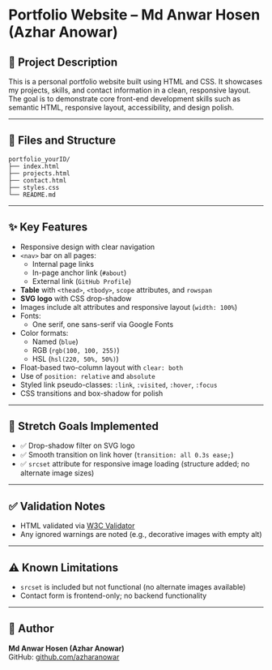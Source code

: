 # Portfolio Website – Md Anwar Hosen (Azhar Anowar)

## 📄 Project Description

This is a personal portfolio website built using HTML and CSS. It showcases my projects, skills, and contact information in a clean, responsive layout. The goal is to demonstrate core front-end development skills such as semantic HTML, responsive layout, accessibility, and design polish.

---

## 📁 Files and Structure

```
portfolio_yourID/
├── index.html
├── projects.html
├── contact.html
├── styles.css
└── README.md
```

---

## ✨ Key Features

- Responsive design with clear navigation
- `<nav>` bar on all pages:
  - Internal page links
  - In-page anchor link (`#about`)
  - External link (`GitHub Profile`)
- **Table** with `<thead>`, `<tbody>`, `scope` attributes, and `rowspan`
- **SVG logo** with CSS drop-shadow
- Images include alt attributes and responsive layout (`width: 100%`)
- Fonts:
  - One serif, one sans-serif via Google Fonts
- Color formats:
  - Named (`blue`)
  - RGB (`rgb(100, 100, 255)`)
  - HSL (`hsl(220, 50%, 50%)`)
- Float-based two-column layout with `clear: both`
- Use of `position: relative` and `absolute`
- Styled link pseudo-classes: `:link`, `:visited`, `:hover`, `:focus`
- CSS transitions and box-shadow for polish

---

## 🚀 Stretch Goals Implemented

- ✅ Drop-shadow filter on SVG logo
- ✅ Smooth transition on link hover (`transition: all 0.3s ease;`)
- ✅ `srcset` attribute for responsive image loading (structure added; no alternate image sizes)

---

## ✅ Validation Notes

- HTML validated via [W3C Validator](https://validator.w3.org/)
- Any ignored warnings are noted (e.g., decorative images with empty alt)

---

## ⚠️ Known Limitations

- `srcset` is included but not functional (no alternate images available)
- Contact form is frontend-only; no backend functionality

---

## 👤 Author

**Md Anwar Hosen (Azhar Anowar)**  
GitHub: [github.com/azharanowar](https://github.com/azharanowar)